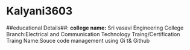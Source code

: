 # Kalyani3603

##educational Details##:
**college name:** Sri vasavi Engineering College
Branch:Electrical and Communication Technology
Traing/Certification
Traing Name:Souce code management using Gi t& Github
